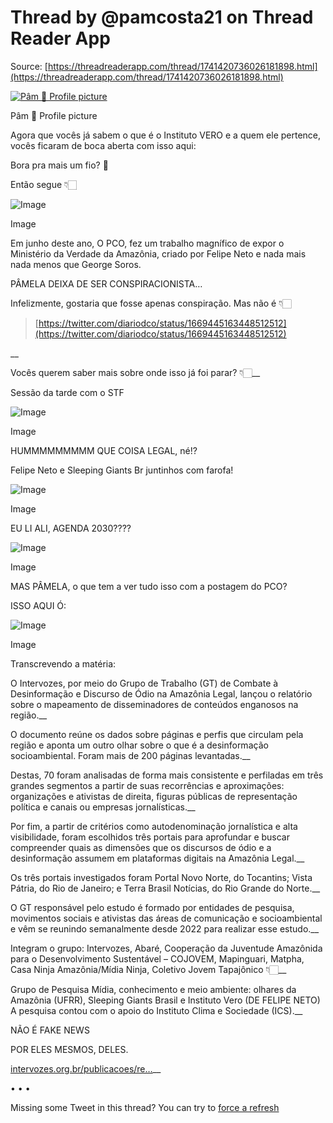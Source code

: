 # Thread by @pamcosta21 on Thread Reader App

Source: [https://threadreaderapp.com/thread/1741420736026181898.html](https://threadreaderapp.com/thread/1741420736026181898.html)

[![Pâm 🌸 Profile picture](https://pbs.twimg.com/profile_images/1740837762620674049/VieJhMM4_bigger.jpg)](https://threadreaderapp.com/user/pamcosta21)

Pâm 🌸 Profile picture

Agora que vocês já sabem o que é o Instituto VERO e a quem ele pertence, vocês ficaram de boca aberta com isso aqui:

Bora pra mais um fio? 🧶

Então segue 👇🏻

![Image](https://pbs.twimg.com/media/GCrE7H_W8AA3E51.jpg)

Image

Em junho deste ano, O PCO, fez um trabalho magnífico de expor o Ministério da Verdade da Amazônia, criado por Felipe Neto e nada mais nada menos que George Soros.

PÂMELA DEIXA DE SER CONSPIRACIONISTA…

Infelizmente, gostaria que fosse apenas conspiração. Mas não é 👇🏻

> [https://twitter.com/diariodco/status/1669445163448512512](https://twitter.com/diariodco/status/1669445163448512512)

__

Vocês querem saber mais sobre onde isso já foi parar? 👇🏻__

Sessão da tarde com o STF

![Image](https://pbs.twimg.com/media/GCrE8O-X0AAIbOa.jpg)

Image

HUMMMMMMMMM QUE COISA LEGAL, né!?

Felipe Neto e Sleeping Giants Br juntinhos com farofa!

![Image](https://pbs.twimg.com/media/GCrE9EbXwAA3hts.jpg)

Image

EU LI ALI, AGENDA 2030????

![Image](https://pbs.twimg.com/media/GCrE9n0WMAAveML.jpg)

Image

MAS PÂMELA, o que tem a ver tudo isso com a postagem do PCO?

ISSO AQUI Ó:

![Image](https://pbs.twimg.com/media/GCrE-M5XQAEkIjA.jpg)

Image

Transcrevendo a matéria:

O Intervozes, por meio do Grupo de Trabalho (GT) de Combate à Desinformação e Discurso de Ódio na Amazônia Legal, lançou o relatório sobre o mapeamento de disseminadores de conteúdos enganosos na região.__

O documento reúne os dados sobre páginas e perfis que circulam pela região e aponta um outro olhar sobre o que é a desinformação socioambiental. Foram mais de 200 páginas levantadas.__

Destas, 70 foram analisadas de forma mais consistente e perfiladas em três grandes segmentos a partir de suas recorrências e aproximações: organizações e ativistas de direita, figuras públicas de representação política e canais ou empresas jornalísticas.__

Por fim, a partir de critérios como autodenominação jornalística e alta visibilidade, foram escolhidos três portais para aprofundar e buscar compreender quais as dimensões que os discursos de ódio e a desinformação assumem em plataformas digitais na Amazônia Legal.__

Os três portais investigados foram Portal Novo Norte, do Tocantins; Vista Pátria, do Rio de Janeiro; e Terra Brasil Notícias, do Rio Grande do Norte.__

O GT responsável pelo estudo é formado por entidades de pesquisa, movimentos sociais e ativistas das áreas de comunicação e socioambiental e vêm se reunindo semanalmente desde 2022 para realizar esse estudo.__

Integram o grupo: Intervozes, Abaré, Cooperação da Juventude Amazônida para o Desenvolvimento Sustentável – COJOVEM, Mapinguari, Matpha, Casa Ninja Amazônia/Mídia Ninja, Coletivo Jovem Tapajônico 👇🏻__

Grupo de Pesquisa Mídia, conhecimento e meio ambiente: olhares da Amazônia (UFRR), Sleeping Giants Brasil e Instituto Vero (DE FELIPE NETO) A pesquisa contou com o apoio do Instituto Clima e Sociedade (ICS).__

NÃO É FAKE NEWS

POR ELES MESMOS, DELES.

[intervozes.org.br/publicacoes/re…](https://intervozes.org.br/publicacoes/relatorio-combate-a-desinformacao-e-ao-discurso-de-odio-na-amazonia-legal/)__

• • •

Missing some Tweet in this thread? You can try to [force a refresh](#)

　
